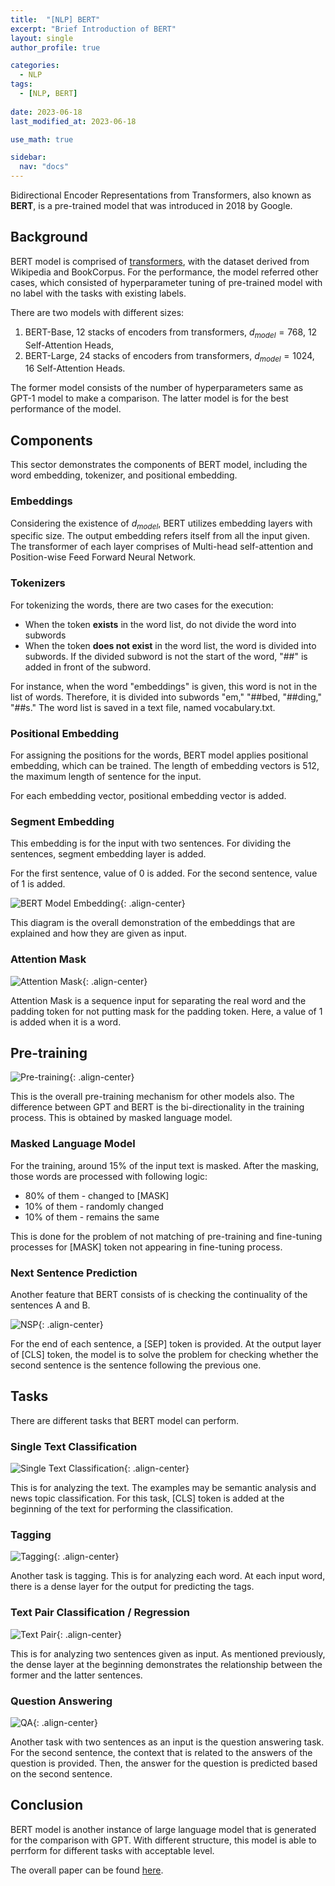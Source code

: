 ```yaml
---
title:  "[NLP] BERT"
excerpt: "Brief Introduction of BERT"
layout: single
author_profile: true

categories:
  - NLP
tags:
  - [NLP, BERT]
 
date: 2023-06-18
last_modified_at: 2023-06-18

use_math: true

sidebar:
  nav: "docs"
---
```


Bidirectional Encoder Representations from Transformers, also known as <b>BERT</b>, is a pre-trained model that was introduced in 2018 by Google. 

<h2>Background</h2>

BERT model is comprised of [transformers](https://jaehwan-c.github.io/nlp/Transformer/), with the dataset derived from Wikipedia and BookCorpus. For the performance, the model referred other cases, which consisted of hyperparameter tuning of pre-trained model with no label with the tasks with existing labels.

There are two models with different sizes:

1. BERT-Base, 12 stacks of encoders from transformers, $d_{model} = 768$, 12 Self-Attention Heads,
2. BERT-Large, 24 stacks of encoders from transformers, $d_{model} = 1024$, 16 Self-Attention Heads.

The former model consists of the number of hyperparameters same as GPT-1 model to make a comparison. The latter model is for the best performance of the model.

<h2>Components</h2>

This sector demonstrates the components of BERT model, including the word embedding, tokenizer, and positional embedding.

<h3>Embeddings</h3>

Considering the existence of $d_{model}$, BERT utilizes embedding layers with specific size. The output embedding refers itself from all the input given. The transformer of each layer comprises of Multi-head self-attention and Position-wise Feed Forward Neural Network.

<h3>Tokenizers</h3>

For tokenizing the words, there are two cases for the execution:

- When the token <b>exists</b> in the word list, do not divide the word into subwords
- When the token <b>does not exist</b> in the word list, the word is divided into subwords. If the divided subword is not the start of the word, "##" is added in front of the subword.

For instance, when the word "embeddings" is given, this word is not in the list of words. Therefore, it is divided into subwords "em," "##bed, "##ding," "##s." The word list is saved in a text file, named vocabulary.txt.

<h3>Positional Embedding</h3>

For assigning the positions for the words, BERT model applies positional embedding, which can be trained. The length of embedding vectors is 512, the maximum length of sentence for the input.

For each embedding vector, positional embedding vector is added.

<h3>Segment Embedding</h3>

This embedding is for the input with two sentences. For dividing the sentences, segment embedding layer is added.

For the first sentence, value of 0 is added. For the second sentence, value of 1 is added.

![BERT Model Embedding](https://wikidocs.net/images/page/115055/%EA%B7%B8%EB%A6%BC7.PNG "BERT Model Embedding"){: .align-center}

This diagram is the overall demonstration of the embeddings that are explained and how they are given as input.

<h3>Attention Mask</h3>

![Attention Mask](https://wikidocs.net/images/page/115055/%EA%B7%B8%EB%A6%BC11.PNG "Attention Mask"){: .align-center}

Attention Mask is a sequence input for separating the real word and the padding token for not putting mask for the padding token. Here, a value of 1 is added when it is a word.

<h2>Pre-training</h2>

![Pre-training](https://wikidocs.net/images/page/35594/bert-openai-gpt-elmo-%EC%B6%9C%EC%B2%98-bert%EB%85%BC%EB%AC%B8.png "Pre-training"){: .align-center}

This is the overall pre-training mechanism for other models also. The difference between GPT and BERT is the bi-directionality in the training process. This is obtained by masked language model.

<h3>Masked Language Model</h3>

For the training, around 15% of the input text is masked. After the masking, those words are processed with following logic:

- 80% of them - changed to [MASK]
- 10% of them - randomly changed
- 10% of them - remains the same

This is done for the problem of not matching of pre-training and fine-tuning processes for [MASK] token not appearing in fine-tuning process. 

<h3>Next Sentence Prediction</h3>

Another feature that BERT consists of is checking the continuality of the sentences A and B.

![NSP](https://wikidocs.net/images/page/115055/%EA%B7%B8%EB%A6%BC10.PNG "NSP"){: .align-center}

For the end of each sentence, a [SEP] token is provided. At the output layer of [CLS] token, the model is to solve the problem for checking whether the second sentence is the sentence following the previous one.

<h2>Tasks</h2>

There are different tasks that BERT model can perform. 

<h3>Single Text Classification</h3>

![Single Text Classification](https://wikidocs.net/images/page/115055/apply1.PNG "Single Text Classification"){: .align-center}

This is for analyzing the text. The examples may be semantic analysis and news topic classification. For this task, [CLS] token is added at the beginning of the text for performing the classification.

<h3>Tagging</h3>

![Tagging](https://wikidocs.net/images/page/115055/apply2.PNG "Tagging"){: .align-center}

Another task is tagging. This is for analyzing each word. At each input word, there is a dense layer for the output for predicting the tags.

<h3>Text Pair Classification / Regression</h3>

![Text Pair](https://wikidocs.net/images/page/115055/apply3.PNG "Text Pair"){: .align-center}

This is for analyzing two sentences given as input. As mentioned previously, the dense layer at the beginning demonstrates the relationship between the former and the latter sentences.

<h3>Question Answering</h3>

![QA](https://wikidocs.net/images/page/115055/apply4.PNG "QA"){: .align-center}

Another task with two sentences as an input is the question answering task. For the second sentence, the context that is related to the answers of the question is provided. Then, the answer for the question is predicted based on the second sentence.

<h2>Conclusion</h2>

BERT model is another instance of large language model that is generated for the comparison with GPT. With different structure, this model is able to perrform for different tasks with acceptable level.

The overall paper can be found [here](https://arxiv.org/pdf/1810.04805.pdf).